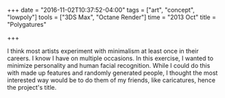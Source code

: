 +++
date = "2016-11-02T10:37:52-04:00"
tags = ["art", "concept", "lowpoly"]
tools = ["3DS Max", "Octane Render"]
time = "2013 Oct"
title = "Polygatures"

+++

I think most artists experiment with minimalism at least once in their careers. I know I have on multiple occasions. In this exercise, I wanted to minimize personality and human facial recognition. While I could do this with made up features and randomly generated people, I thought the most interested way would be to do them of my friends, like caricatures, hence the project's title.
